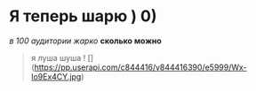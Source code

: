 # Я теперь шарю ) 0)
*в 100 аудитории жарко*
**сколько можно**
>я луша шуша
! [] (https://pp.userapi.com/c844416/v844416390/e5999/Wx-lo9Ex4CY.jpg) 
